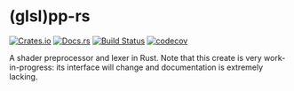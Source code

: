 # (glsl)pp-rs

<!-- Some Matrix channel, like Naga's? -->
[![Crates.io](https://img.shields.io/crates/v/pp-rs.svg?label=pp-rs)](https://crates.io/crates/pp-rs)
[![Docs.rs](https://docs.rs/pp-rs/badge.svg)](https://docs.rs/pp-rs)
[![Build Status](https://github.com/Kangz/glslpp-rs/workflows/pipeline/badge.svg)](https://github.com/Kangz/glslpp-rs/actions)
[![codecov](https://codecov.io/gh/Kangz/glslpp-rs/branch/main/graph/badge.svg?token=CMM90W97YO)](https://codecov.io/gh/Kangz/glslpp-rs)


A shader preprocessor and lexer in Rust. Note that this create is very work-in-progress: its interface will change and documentation is extremely lacking.